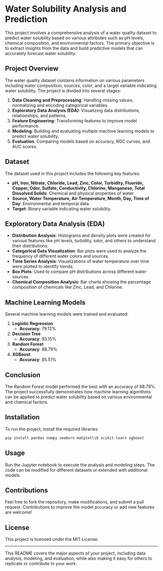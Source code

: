 # Water Solubility Analysis and Prediction

This project involves a comprehensive analysis of a water quality dataset to predict water solubility based on various attributes such as pH levels, chemical composition, and environmental factors. The primary objective is to extract insights from the data and build predictive models that can accurately forecast water solubility.

## Project Overview

The water quality dataset contains information on various parameters including water composition, sources, color, and a target variable indicating water solubility. The project is divided into several stages:

1. **Data Cleaning and Preprocessing**: Handling missing values, normalizing and encoding categorical variables.
2. **Exploratory Data Analysis (EDA)**: Visualizing data distributions, relationships, and patterns.
3. **Feature Engineering**: Transforming features to improve model performance.
4. **Modeling**: Building and evaluating multiple machine learning models to predict water solubility.
5. **Evaluation**: Comparing models based on accuracy, ROC curves, and AUC scores.

## Dataset

The dataset used in this project includes the following key features:

- **pH, Iron, Nitrate, Chloride, Lead, Zinc, Color, Turbidity, Fluoride, Copper, Odor, Sulfate, Conductivity, Chlorine, Manganese, Total Dissolved Solids**: Chemical and physical properties of water.
- **Source, Water Temperature, Air Temperature, Month, Day, Time of Day**: Environmental and temporal data.
- **Target**: Binary variable indicating water solubility.

## Exploratory Data Analysis (EDA)

- **Distribution Analysis**: Histograms and density plots were created for various features like pH levels, turbidity, odor, and others to understand their distributions.
- **Categorical Data Visualization**: Bar plots were used to analyze the frequency of different water colors and sources.
- **Time Series Analysis**: Visualizations of water temperature over time were plotted to identify trends.
- **Box Plots**: Used to compare pH distributions across different water sources.
- **Chemical Composition Analysis**: Bar charts showing the percentage composition of chemicals like Zinc, Lead, and Chlorine.

## Machine Learning Models

Several machine learning models were trained and evaluated:

1. **Logistic Regression**
   - **Accuracy**: 79.12%
2. **Decision Tree**
   - **Accuracy**: 83.15%
3. **Random Forest**
   - **Accuracy**: 88.79%
4. **XGBoost**
   - **Accuracy**: 85.51%

## Conclusion

The Random Forest model performed the best with an accuracy of 88.79%. The project successfully demonstrates how machine learning algorithms can be applied to predict water solubility based on various environmental and chemical factors.

## Installation

To run the project, install the required libraries:

```bash
pip install pandas numpy seaborn matplotlib scikit-learn xgboost
```

## Usage

Run the Jupyter notebook to execute the analysis and modeling steps. The code can be modified for different datasets or extended with additional models.

## Contributions

Feel free to fork the repository, make modifications, and submit a pull request. Contributions to improve the model accuracy or add new features are welcome!

## License

This project is licensed under the MIT License.

---

This README covers the major aspects of your project, including data analysis, modeling, and evaluation, while also making it easy for others to replicate or contribute to your work.
